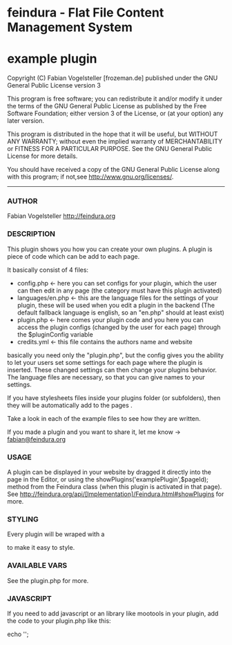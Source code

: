 feindura - Flat File Content Management System
==============================================
example plugin
==============================================
Copyright (C) Fabian Vogelsteller [frozeman.de]
published under the GNU General Public License version 3

This program is free software;
you can redistribute it and/or modify it under the terms of the GNU General Public License as published by
the Free Software Foundation; either version 3 of the License, or (at your option) any later version.

This program is distributed in the hope that it will be useful, but WITHOUT ANY WARRANTY;
without even the implied warranty of MERCHANTABILITY or FITNESS FOR A PARTICULAR PURPOSE.
See the GNU General Public License for more details.

You should have received a copy of the GNU General Public License along with this program;
if not,see <http://www.gnu.org/licenses/>.
_____________________________________________

### AUTHOR
Fabian Vogelsteller <http://feindura.org>


### DESCRIPTION
This plugin shows you how you can create your own plugins.
A plugin is piece of code which can be add to each page.

It basically consist of 4 files:

- config.php          <- here you can set configs for your plugin, which the user can then edit in any page (the category must have this plugin activated)
- languages/en.php    <- this are the language files for the settings of your plugin, these will be used when you edit a plugin in the backend (The default fallback language is english, so an "en.php" should at least exist)
- plugin.php          <- here comes your plugin code and you here you can access the plugin configs (changed by the user for each page) through the $pluginConfig variable
- credits.yml        <- this file contains the authors name and website

basically you need only the "plugin.php", but the config gives you the ability to let your users set some settings for each page where the plugin is inserted. These changed settings can then change your plugins behavior.
The language files are necessary, so that you can give names to your settings.

If you have stylesheets files inside your plugins folder (or subfolders), then they will be automatically add to the pages <head>.

Take a look in each of the example files to see how they are written.

If you made a plugin and you want to share it, let me know -> fabian@feindura.org


### USAGE
A plugin can be displayed in your website by dragged it directly into the page in the Editor, or using the showPlugins('examplePlugin',$pageId); method from the Feindura class (when this plugin is activated in that page). See http://feindura.org/api/[Implementation]/Feindura.html#showPlugins for more.


### STYLING
Every plugin will be wraped with a <div class="feinduraPlugins feinduraPlugin_<pluginName>" id="feinduraPlugin_<pluginName>_<currentPageID>"> to make it easy to style.


### AVAILABLE VARS
See the plugin.php for more.


### JAVASCRIPT
If you need to add javascript or an library like mootools in your plugin, add the code to your plugin.php like this:

echo '<script type="text/javascript">
/* <![CDATA[ */

  // Add mootools if it is not already loaded
  if(!window.MooTools) {
    document.write(unescape(\'<script src="'.$feinduraBaseURL.'library/thirdparty/javascripts/mootools-core-1.4.5.js"><\/script>\'));
    document.write(unescape(\'<script src="'.$feinduraBaseURL.'library/thirdparty/javascripts/mootools-more-1.4.0.1.js"><\/script>\'));
  }

  // Add another script from inside the plugin folder (e.g. MilkBox)
  (window.MilkBox || document.write(unescape(\'<script src="'.$pluginBaseURL.'milkbox/milkbox.js"><\/script>\')));


  // add some custom js code
  var test = "my string";
  ...

/* ]]> */
</script>';
